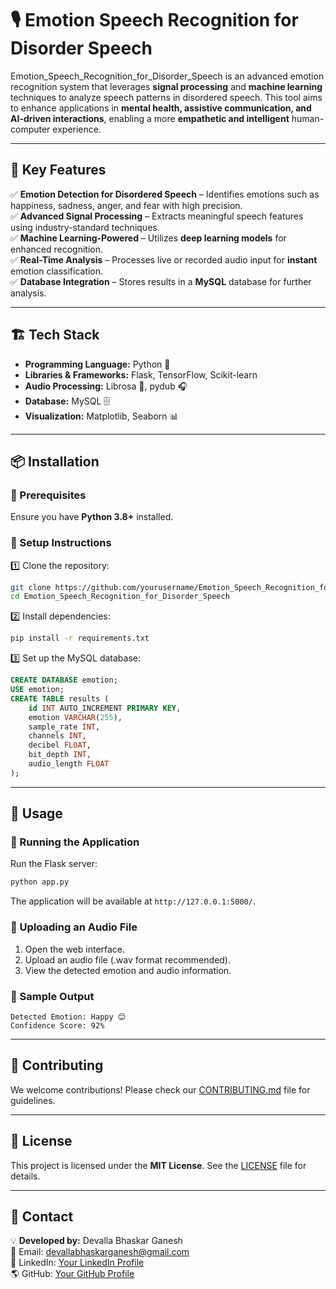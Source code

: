 # 🎙️ Emotion Speech Recognition for Disorder Speech

Emotion_Speech_Recognition_for_Disorder_Speech is an advanced emotion recognition system that leverages **signal processing** and **machine learning** techniques to analyze speech patterns in disordered speech. This tool aims to enhance applications in **mental health, assistive communication, and AI-driven interactions**, enabling a more **empathetic and intelligent** human-computer experience.

---

## 🚀 Key Features  

✅ **Emotion Detection for Disordered Speech** – Identifies emotions such as happiness, sadness, anger, and fear with high precision.  
✅ **Advanced Signal Processing** – Extracts meaningful speech features using industry-standard techniques.  
✅ **Machine Learning-Powered** – Utilizes **deep learning models** for enhanced recognition.  
✅ **Real-Time Analysis** – Processes live or recorded audio input for **instant** emotion classification.  
✅ **Database Integration** – Stores results in a **MySQL** database for further analysis.  

---

## 🏗️ Tech Stack  

- **Programming Language:** Python 🐍  
- **Libraries & Frameworks:** Flask, TensorFlow, Scikit-learn  
- **Audio Processing:** Librosa 🎵, pydub 🎧  
- **Database:** MySQL 🗄️  
- **Visualization:** Matplotlib, Seaborn 📊  

---

## 📦 Installation  

### 🔹 Prerequisites  
Ensure you have **Python 3.8+** installed.  

### 🔹 Setup Instructions  

1️⃣ Clone the repository:  
```bash
git clone https://github.com/yourusername/Emotion_Speech_Recognition_for_Disorder_Speech.git
cd Emotion_Speech_Recognition_for_Disorder_Speech
```

2️⃣ Install dependencies:  
```bash
pip install -r requirements.txt
```

3️⃣ Set up the MySQL database:
```sql
CREATE DATABASE emotion;
USE emotion;
CREATE TABLE results (
    id INT AUTO_INCREMENT PRIMARY KEY,
    emotion VARCHAR(255),
    sample_rate INT,
    channels INT,
    decibel FLOAT,
    bit_depth INT,
    audio_length FLOAT
);
```

---

## 🚀 Usage  

### 🔹 Running the Application  

Run the Flask server:  
```bash
python app.py
```
The application will be available at `http://127.0.0.1:5000/`.

### 🔹 Uploading an Audio File  
1. Open the web interface.  
2. Upload an audio file (.wav format recommended).  
3. View the detected emotion and audio information.  

### 🔹 Sample Output  
```
Detected Emotion: Happy 😊  
Confidence Score: 92%  
```

---

## 🤝 Contributing  

We welcome contributions! Please check our [CONTRIBUTING.md](CONTRIBUTING.md) file for guidelines.

---

## 📄 License  

This project is licensed under the **MIT License**. See the [LICENSE](LICENSE) file for details.

---

## 📧 Contact  

💡 **Developed by:** Devalla Bhaskar Ganesh  
📩 Email: devallabhaskarganesh@gmail.com  
🔗 LinkedIn: [Your LinkedIn Profile](https://www.linkedin.com/in/devallabhaskarganesh/)  
🌎 GitHub: [Your GitHub Profile](https://github.com/dbhaskarganesh/)  

